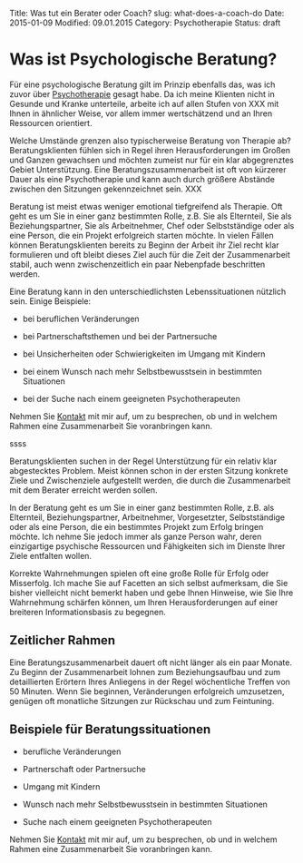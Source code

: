 Title: Was tut ein Berater oder Coach?
slug: what-does-a-coach-do
Date: 2015-01-09
Modified: 09.01.2015
Category: Psychotherapie
Status: draft

# Was ist Psychologische Beratung?

Für eine psychologische Beratung gilt im Prinzip ebenfalls das, was ich zuvor über [Psychotherapie](#therapy) gesagt habe. Da ich meine Klienten nicht in Gesunde und Kranke unterteile, arbeite ich auf allen Stufen von  XXX mit Ihnen in ähnlicher Weise, vor allem immer wertschätzend und an Ihren Ressourcen orientiert.

Welche Umstände grenzen also typischerweise Beratung von Therapie ab? Beratungsklienten fühlen sich in Regel ihren Herausforderungen im Großen und Ganzen gewachsen und möchten zumeist nur für ein klar abgegrenztes Gebiet Unterstützung. Eine Beratungszusammenarbeit ist oft von kürzerer Dauer als eine Psychotherapie und kann auch durch größere Abstände zwischen den Sitzungen gekennzeichnet sein. XXX

Beratung ist meist etwas weniger emotional tiefgreifend als Therapie. Oft geht es um Sie in einer ganz bestimmten Rolle, z.B. Sie als Elternteil, Sie als Beziehungspartner, Sie als Arbeitnehmer, Chef oder Selbstständige oder als eine Person, die ein Projekt erfolgreich starten möchte. In vielen Fällen können Beratungsklienten bereits zu Beginn der Arbeit ihr Ziel recht klar formulieren und oft bleibt dieses Ziel auch für die Zeit der Zusammenarbeit stabil, auch wenn zwischenzeitlich ein paar Nebenpfade beschritten werden.

Eine Beratung kann in den unterschiedlichsten <span class="standout">Lebenssituationen</span> nützlich sein. Einige Beispiele:

* bei beruflichen Veränderungen

* bei Partnerschaftsthemen und bei der Partnersuche

* bei Unsicherheiten oder Schwierigkeiten im Umgang mit Kindern

* bei einem Wunsch nach mehr Selbstbewusstsein in bestimmten Situationen

* bei der Suche nach einem geeigneten Psychotherapeuten

Nehmen Sie [Kontakt](/pages/about) mit mir auf, um zu besprechen, ob und in welchem Rahmen eine Zusammenarbeit Sie voranbringen kann.

ssss


Beratungsklienten suchen in der Regel Unterstützung für ein relativ klar abgestecktes Problem. Meist können schon in der ersten Sitzung konkrete Ziele und Zwischenziele aufgestellt werden, die durch die Zusammenarbeit mit dem Berater erreicht werden sollen.

In der Beratung geht es um Sie in einer ganz bestimmten Rolle, z.B. als Elternteil, Beziehungspartner, Arbeitnehmer, Vorgesetzter, Selbstständige oder als eine Person, die ein bestimmtes Projekt zum Erfolg bringen möchte. Ich nehme Sie jedoch immer als ganze Person wahr, deren einzigartige psychische Ressourcen und Fähigkeiten sich im Dienste Ihrer Ziele entfalten wollen.

Korrekte Wahrnehmungen spielen oft eine große Rolle für Erfolg oder Misserfolg. Ich mache Sie auf Facetten an sich selbst aufmerksam, die Sie bisher vielleicht nicht bemerkt haben und gebe Ihnen Hinweise, wie Sie Ihre Wahrnehmung schärfen können, um Ihren Herausforderungen auf einer breiteren Informationsbasis zu begegnen.

## Zeitlicher Rahmen

Eine Beratungszusammenarbeit dauert oft nicht länger als ein paar Monate. Zu Beginn der Zusammenarbeit lohnen zum Beziehungsaufbau und zum detaillierten Erörtern Ihres Anliegens in der Regel wöchentliche Treffen von 50 Minuten. Wenn Sie beginnen, Veränderungen erfolgreich umzusetzen, genügen oft monatliche Sitzungen zur Rückschau und zum Feintuning.

## Beispiele für Beratungssituationen

* berufliche Veränderungen

* Partnerschaft oder Partnersuche

* Umgang mit Kindern

* Wunsch nach mehr Selbstbewusstsein in bestimmten Situationen

* Suche nach einem geeigneten Psychotherapeuten

Nehmen Sie [Kontakt](/pages/about) mit mir auf, um zu besprechen, ob und in welchem Rahmen eine Zusammenarbeit Sie voranbringen kann.
